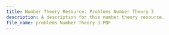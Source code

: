 ```yaml
---
title: Number Theory Resource: Problems Number Theory 3
description: A description for this number theory resource.
file_name: problems Number Theory 3.PDF
---
```

